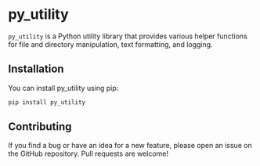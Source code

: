 # py_utility

`py_utility` is a Python utility library that provides various helper functions for file and directory manipulation, text formatting, and logging.

## Installation

You can install py_utility using pip:
    
```bash
pip install py_utility
```

## Contributing

If you find a bug or have an idea for a new feature, please open an issue on the GitHub repository. Pull requests are welcome!